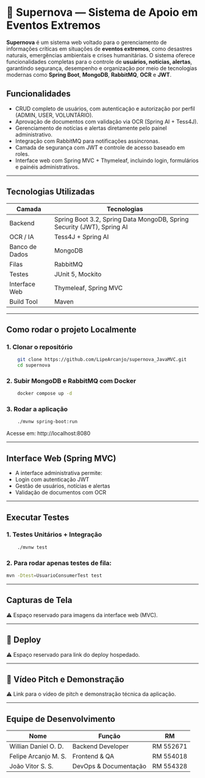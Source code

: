 # 🌠 Supernova — Sistema de Apoio em Eventos Extremos

**Supernova** é um sistema web voltado para o gerenciamento de informações críticas em situações de **eventos extremos**, como desastres naturais, emergências ambientais e crises humanitárias. O sistema oferece funcionalidades completas para o controle de **usuários, notícias, alertas**, garantindo segurança, desempenho e organização por meio de tecnologias modernas como **Spring Boot**, **MongoDB**, **RabbitMQ**, **OCR** e **JWT**.


## Funcionalidades 

- CRUD completo de usuários, com autenticação e autorização por perfil (ADMIN, USER, VOLUNTÁRIO).
- Aprovação de documentos com validação via OCR (Spring AI + Tess4J).
- Gerenciamento de notícias e alertas diretamente pelo painel administrativo.
- Integração com RabbitMQ para notificações assíncronas.
- Camada de segurança com JWT e controle de acesso baseado em roles.
- Interface web com Spring MVC + Thymeleaf, incluindo login, formulários e painéis administrativos.

---

## Tecnologias Utilizadas

| Camada         | Tecnologias                                                            |
| -------------- | ---------------------------------------------------------------------- |
| Backend        | Spring Boot 3.2, Spring Data MongoDB, Spring Security (JWT), Spring AI |
| OCR / IA       | Tess4J + Spring AI                                                     |
| Banco de Dados | MongoDB                                                                |
| Filas          | RabbitMQ                                                               |
| Testes         | JUnit 5, Mockito                                                       |
| Interface Web  | Thymeleaf, Spring MVC                                                  |
| Build Tool     | Maven                                                                  |

---

## Como rodar o projeto Localmente

### 1. Clonar o repositório

```bash
    git clone https://github.com/LipeArcanjo/supernova_JavaMVC.git
    cd supernova
```

### 2. Subir MongoDB e RabbitMQ com Docker
```bash
    docker compose up -d
```
### 3. Rodar a aplicação
```bash
    ./mvnw spring-boot:run
```
Acesse em: http://localhost:8080

---

## Interface Web (Spring MVC)

- A interface administrativa permite:
- Login com autenticação JWT
- Gestão de usuários, notícias e alertas
- Validação de documentos com OCR

---

## Executar Testes

### 1. Testes Unitários + Integração
```bash
    ./mvnw test
```

### 2. Para rodar apenas testes de fila:

```bash
mvn -Dtest=UsuarioConsumerTest test
```

---

## Capturas de Tela

⚠️ Espaço reservado para imagens da interface web (MVC).

--- 

## 🚀 Deploy
⚠️ Espaço reservado para link do deploy hospedado.

--- 

## 🎥 Vídeo Pitch e Demonstração
⚠️ Link para o vídeo de pitch e demonstração técnica da aplicação.

----

## Equipe de Desenvolvimento

| Nome                 | Função                | RM        |
|----------------------| --------------------- |-----------|
| Willian Daniel O. D. | Backend Developer     | RM 552671 |
| Felipe Arcanjo M. S. | Frontend & QA         | RM 554018 |
| João Vitor S. S.     | DevOps & Documentação | RM 554328 |
